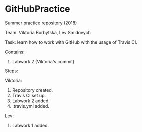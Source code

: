 # GitHubPractice
Summer practice repository (2018)

Team: Viktoria Borbytska, Lev Smidovych

Task: learn how to work with GitHub with the usage of Travis CI.

Contains:
1. Labwork 2 (Viktoria's commit)

Steps:

   Viktoria:
   
   1. Repository created.
   2. Travis CI set up.
   3. Labwork 2 added.
   4. .travis.yml added.
   
   Lev:
   1. Labwork 1 added.
